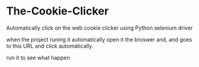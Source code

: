 # The-Cookie-Clicker
Automatically click on the web cookie clicker using Python selenium driver 

<p>when the project runing it automatically open it the broswer and, and goes to this URL
<a href="http://orteil.dashnet.org/experiments/cookie/"></a> and click automatically.</p>
run it to see what happen

